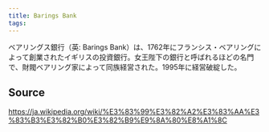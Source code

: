 ```yaml
---
title: Barings Bank
tags: 
---
```


ベアリングス銀行（英: Barings Bank）は、1762年にフランシス・ベアリングによって創業されたイギリスの投資銀行。女王陛下の銀行と呼ばれるほどの名門で、財閥ベアリング家によって同族経営された。1995年に経営破綻した。

## Source
https://ja.wikipedia.org/wiki/%E3%83%99%E3%82%A2%E3%83%AA%E3%83%B3%E3%82%B0%E3%82%B9%E9%8A%80%E8%A1%8C